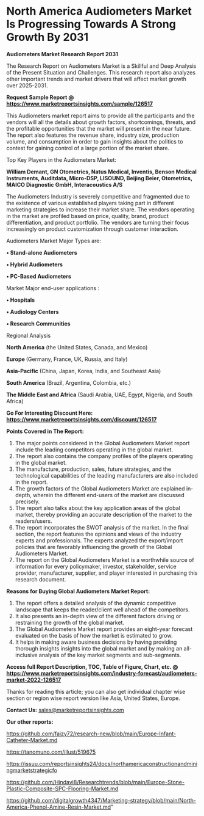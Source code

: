 # North America Audiometers Market Is Progressing Towards A Strong Growth By 2031

<strong>Audiometers Market Research Report 2031</strong>

The Research Report on Audiometers Market is a Skillful and Deep Analysis of the Present Situation and Challenges. This research report also analyzes other important trends and market drivers that will affect market growth over 2025-2031.

<strong>Request Sample Report @ <a href=https://www.marketreportsinsights.com/sample/126517>https://www.marketreportsinsights.com/sample/126517</a></strong>

This Audiometers market report aims to provide all the participants and the vendors will all the details about growth factors, shortcomings, threats, and the profitable opportunities that the market will present in the near future. The report also features the revenue share, industry size, production volume, and consumption in order to gain insights about the politics to contest for gaining control of a large portion of the market share.

Top Key Players in the Audiometers Market:

<strong>William Demant, GN Otometrics, Natus Medical, Inventis, Benson Medical Instruments, Auditdata, Micro-DSP, LISOUND, Beijing Beier, Otometrics, MAICO Diagnostic GmbH, Interacoustics A/S</strong>

The Audiometers Industry is severely competitive and fragmented due to the existence of various established players taking part in different marketing strategies to increase their market share. The vendors operating in the market are profiled based on price, quality, brand, product differentiation, and product portfolio. The vendors are turning their focus increasingly on product customization through customer interaction.

Audiometers Market Major Types are:

<strong>• Stand-alone Audiometers

• Hybrid Audiometers

• PC-Based Audiometers</strong>

Market Major end-user applications :

<strong>• Hospitals

• Audiology Centers

• Research Communities</strong>

Regional Analysis

</u><strong><b>North America</b></strong> (the United States, Canada, and Mexico)

<strong><b>Europe </b></strong>(Germany, France, UK, Russia, and Italy)

<strong><b>Asia-Pacific</b></strong> (China, Japan, Korea, India, and Southeast Asia)

<strong><b>South America</b></strong> (Brazil, Argentina, Colombia, etc.)

<strong><b>The Middle East and Africa</b></strong> (Saudi Arabia, UAE, Egypt, Nigeria, and South Africa)

<strong>Go For Interesting Discount Here: <a href=https://www.marketreportsinsights.com/discount/126517>https://www.marketreportsinsights.com/discount/126517</a></strong>

<strong>Points Covered in The Report:</strong>
<ol>
  <li>The major points considered in the Global Audiometers Market report include the leading competitors operating in the global market.</li>
  <li>The report also contains the company profiles of the players operating in the global market.</li>
  <li>The manufacture, production, sales, future strategies, and the technological capabilities of the leading manufacturers are also included in the report.</li>
  <li>The growth factors of the Global Audiometers Market are explained in-depth, wherein the different end-users of the market are discussed precisely.</li>
  <li>The report also talks about the key application areas of the global market, thereby providing an accurate description of the market to the readers/users.</li>
  <li>The report incorporates the SWOT analysis of the market. In the final section, the report features the opinions and views of the industry experts and professionals. The experts analyzed the export/import policies that are favorably influencing the growth of the Global Audiometers Market.</li>
  <li>The report on the Global Audiometers Market is a worthwhile source of information for every policymaker, investor, stakeholder, service provider, manufacturer, supplier, and player interested in purchasing this research document.</li>
</ol>
<strong>Reasons for Buying Global Audiometers Market Report:</strong>

<ol>
  <li>The report offers a detailed analysis of the dynamic competitive landscape that keeps the reader/client well ahead of the competitors.</li>
  <li>It also presents an in-depth view of the different factors driving or restraining the growth of the global market.</li>
  <li>The Global Audiometers Market report provides an eight-year forecast evaluated on the basis of how the market is estimated to grow.</li>
  <li>It helps in making aware business decisions by having providing thorough insights insights into the global market and by making an all-inclusive analysis of the key market segments and sub-segments.</li>
</ol>
<strong>Access full Report Description, TOC, Table of Figure, Chart, etc. @ <a href=https://www.marketreportsinsights.com/industry-forecast/audiometers-market-2022-126517>https://www.marketreportsinsights.com/industry-forecast/audiometers-market-2022-126517</a></strong>


Thanks for reading this article; you can also get individual chapter wise section or region wise report version like Asia, United States, Europe.

<strong>Contact Us:</strong>
sales@marketreportsinsights.com

<strong>Our other reports:</strong>

<a href=https://github.com/faizy72/research-new/blob/main/Europe-Infant-Catheter-Market.md>https://github.com/faizy72/research-new/blob/main/Europe-Infant-Catheter-Market.md</a>

<a href=https://tanomuno.com/illust/519675>https://tanomuno.com/illust/519675</a>

<a href=https://issuu.com/reportsinsights24/docs/northamericaconstructionandminingmarketstrategicfo>https://issuu.com/reportsinsights24/docs/northamericaconstructionandminingmarketstrategicfo</a>

<a href=https://github.com/Hindavi8/Researchtrends/blob/main/Europe-Stone-Plastic-Composite-SPC-Flooring-Market.md>https://github.com/Hindavi8/Researchtrends/blob/main/Europe-Stone-Plastic-Composite-SPC-Flooring-Market.md</a>

<a href=https://github.com/digitalgrowth4347/Marketing-strategy/blob/main/North-America-Phenol-Amine-Resin-Market.md>https://github.com/digitalgrowth4347/Marketing-strategy/blob/main/North-America-Phenol-Amine-Resin-Market.md</a>"
